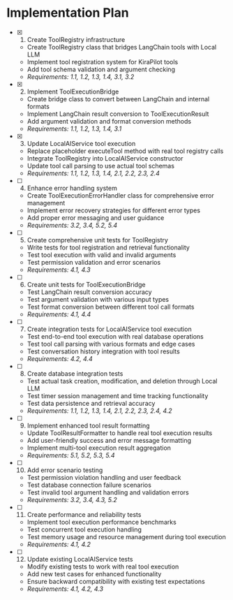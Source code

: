 # Implementation Plan

- [x] 1. Create ToolRegistry infrastructure
  - Create ToolRegistry class that bridges LangChain tools with Local LLM
  - Implement tool registration system for KiraPilot tools
  - Add tool schema validation and argument checking
  - _Requirements: 1.1, 1.2, 1.3, 1.4, 3.1, 3.2_

- [x] 2. Implement ToolExecutionBridge
  - Create bridge class to convert between LangChain and internal formats
  - Implement LangChain result conversion to ToolExecutionResult
  - Add argument validation and format conversion methods
  - _Requirements: 1.1, 1.2, 1.3, 1.4, 3.1_

- [x] 3. Update LocalAIService tool execution
  - Replace placeholder executeTool method with real tool registry calls
  - Integrate ToolRegistry into LocalAIService constructor
  - Update tool call parsing to use actual tool schemas
  - _Requirements: 1.1, 1.2, 1.3, 1.4, 2.1, 2.2, 2.3, 2.4_

- [ ] 4. Enhance error handling system
  - Create ToolExecutionErrorHandler class for comprehensive error management
  - Implement error recovery strategies for different error types
  - Add proper error messaging and user guidance
  - _Requirements: 3.2, 3.4, 5.2, 5.4_

- [ ] 5. Create comprehensive unit tests for ToolRegistry
  - Write tests for tool registration and retrieval functionality
  - Test tool execution with valid and invalid arguments
  - Test permission validation and error scenarios
  - _Requirements: 4.1, 4.3_

- [ ] 6. Create unit tests for ToolExecutionBridge
  - Test LangChain result conversion accuracy
  - Test argument validation with various input types
  - Test format conversion between different tool call formats
  - _Requirements: 4.1, 4.4_

- [ ] 7. Create integration tests for LocalAIService tool execution
  - Test end-to-end tool execution with real database operations
  - Test tool call parsing with various formats and edge cases
  - Test conversation history integration with tool results
  - _Requirements: 4.2, 4.4_

- [ ] 8. Create database integration tests
  - Test actual task creation, modification, and deletion through Local LLM
  - Test timer session management and time tracking functionality
  - Test data persistence and retrieval accuracy
  - _Requirements: 1.1, 1.2, 1.3, 1.4, 2.1, 2.2, 2.3, 2.4, 4.2_

- [ ] 9. Implement enhanced tool result formatting
  - Update ToolResultFormatter to handle real tool execution results
  - Add user-friendly success and error message formatting
  - Implement multi-tool execution result aggregation
  - _Requirements: 5.1, 5.2, 5.3, 5.4_

- [ ] 10. Add error scenario testing
  - Test permission violation handling and user feedback
  - Test database connection failure scenarios
  - Test invalid tool argument handling and validation errors
  - _Requirements: 3.2, 3.4, 4.3, 5.2_

- [ ] 11. Create performance and reliability tests
  - Implement tool execution performance benchmarks
  - Test concurrent tool execution handling
  - Test memory usage and resource management during tool execution
  - _Requirements: 4.1, 4.2_

- [ ] 12. Update existing LocalAIService tests
  - Modify existing tests to work with real tool execution
  - Add new test cases for enhanced functionality
  - Ensure backward compatibility with existing test expectations
  - _Requirements: 4.1, 4.2, 4.3_
